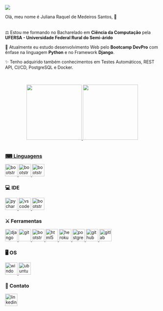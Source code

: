 
![](https://estruyf-github.azurewebsites.net/api/VisitorHit?user=JulianaRaquel&repo=JulianaRaquel&countColorcountColor&countColor=%237B1E7A)




Olá, meu nome é Juliana Raquel de Medeiros Santos, 👋        
<br>
<br>
⚖ Estou me formando no Bacharelado em **Ciência da Computação** pela **UFERSA - Universidade Federal Rural do Semi-árido**
<br>

🧧 Atualmente eu estudo desenvolvimento Web pelo **Bootcamp DevPro** com ênfase na linguagem **Python** e no Framework **Django**.
<br>

✨ Tenho adquirido também conhecimentos em Testes Automáticos, REST API, CI/CD, PostgreSQL e Docker.

<br>
<br>
<div align="center">
  <a href="https://github.com/JulianaRaquel">
  <img height="180em" src="https://github-readme-stats.vercel.app/api?username=JulianaRaquel&show_icons=true&theme=blue-green&include_all_commits=true&count_private=true"/>
  <img height="180em" src="https://github-readme-stats.vercel.app/api/top-langs/?username=JulianaRaquel&layout=compact&langs_count=7&theme=blue-green"/>
</div>
<div style="display: inline_block"><br>

### **⌨ Linguagens**

<a href="https://www.python.org/" target="_blank"> <img src="https://cdn.jsdelivr.net/gh/devicons/devicon/icons/python/python-original-wordmark.svg" alt="bootstrap" width="40" height="40"/> </a>
<a href="https://www.java.org/" target="_blank"> <img src="https://cdn.jsdelivr.net/gh/devicons/devicon/icons/java/java-original-wordmark.svg" alt="bootstrap" width="40" height="40"/> </a> 
<a href="https://www.python.org/" target="_blank"> <img src="https://upload.wikimedia.org/wikipedia/commons/1/18/ISO_C%2B%2B_Logo.svg" alt="bootstrap" width="40" height="40"/> </a>


### **💻 IDE**

<a href="https://www.jetbrains.com/pt-br/pycharm/" target="_blank"> <img src="https://cdn.jsdelivr.net/gh/devicons/devicon/icons/pycharm/pycharm-plain.svg" alt="pycharm" width="40" height="40"/> </a>
<a href="https://code.visualstudio.com/" target="_blank"> <img src="https://cdn.jsdelivr.net/gh/devicons/devicon/icons/vscode/vscode-original-wordmark.svg" alt="vscode" width="40" height="40"/> </a>
<a href="https://visualstudio.microsoft.com/pt-br/downloads/" target="_blank"> <img src="https://upload.wikimedia.org/wikipedia/commons/5/59/Visual_Studio_Icon_2019.svg" alt="bootstrap" width="40" height="40"/> </a>


### **⚔ Ferramentas**

<a href="https://www.djangoproject.com/" target="_blank"> <img src="https://cdn.jsdelivr.net/gh/devicons/devicon/icons/django/django-plain.svg" alt="django" width="40" height="40"/> </a>
<a href="https://git-scm.com/" target="_blank"> <img src="https://cdn.jsdelivr.net/gh/devicons/devicon/icons/git/git-original.svg" alt="git" width="40" height="40"/> </a>
<a href="https://getbootstrap.com/" target="_blank"> <img src="https://cdn.jsdelivr.net/gh/devicons/devicon/icons/bootstrap/bootstrap-original-wordmark.svg" alt="bootstrap" width="40" height="40"/> </a>
<a href="https://www.w3.org/html/" target="_blank"> <img src="https://cdn.jsdelivr.net/gh/devicons/devicon/icons/html5/html5-original-wordmark.svg" alt="html5" width="40" height="40"/> </a>
<a href="https://www.heroku.com/" target="_blank"> <img src="https://cdn.jsdelivr.net/gh/devicons/devicon/icons/heroku/heroku-plain-wordmark.svg" alt="heroku" width="40" height="40"/> </a>
<a href="https://www.postgresql.org/" target="_blank"> <img src="https://cdn.jsdelivr.net/gh/devicons/devicon/icons/postgresql/postgresql-original-wordmark.svg" alt="postgresql" width="40" height="40"/> </a>
<a href="https://github.com/" target="_blank"> <img src="https://cdn.jsdelivr.net/gh/devicons/devicon/icons/github/github-original-wordmark.svg" alt="github" width="40" height="40"/> </a>
<a href="https://about.docker.com/" target="_blank"> <img src="https://cdn.jsdelivr.net/gh/devicons/devicon/icons/docker/docker-original-wordmark.svg" alt="gitlab" width="40" height="40"/> </a>   

### **🖥 OS**

<a href="https://www.microsoft.com/pt-br/windows/" target="_blank"> <img src="https://cdn.jsdelivr.net/gh/devicons/devicon/icons/windows8/windows8-original.svg" alt="windows" width="40" height="40"/> </a> 
<a href="https://ubuntu.com/download" target="_blank"> <img src="https://cdn.jsdelivr.net/gh/devicons/devicon/icons/ubuntu/ubuntu-plain-wordmark.svg" alt="ubuntu" width="40" height="40"/> </a>

### **📱 Contato**
<a href="https://www.linkedin.com/in/juliana-medeiros-backend/" target="_blank"> <img src="https://cdn.jsdelivr.net/gh/devicons/devicon/icons/linkedin/linkedin-original.svg" alt="linkedin" width="40" height="40"/> </a>  
  

